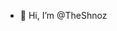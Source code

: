 - 👋 Hi, I’m @TheShnoz

<!---
TheShnoz/TheShnoz is a ✨ special ✨ repository because its `README.md` (this file) appears on your GitHub profile.
You can click the Preview link to take a look at your changes.
--->
